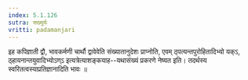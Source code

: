 ```yaml
---
index: 5.1.126
sutra: सख्युर्यः
vritti: padamanjari
---
```


 इह कपिज्ञाती द्वौ, भावकर्मणी चार्थौ द्वावेवेति संख्यातानुदेशः प्राप्नोति, एवम् ठ्पत्यन्तपुरोहितादिभ्यो यक्ऽ, ठ्हायनान्तयुवादिभ्योऽण्ऽ इत्यत्रेत्याशङ्कयाह--यथासंख्यं प्रकरणे नेष्यत इति। तदर्थस्य स्वरितत्वस्याप्रतिज्ञानादिति भावः ॥